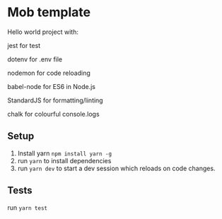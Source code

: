 # Mob template
Hello world project with:

jest for test 

dotenv for .env file

nodemon for code reloading

babel-node for ES6 in Node.js

StandardJS for formatting/linting

chalk for colourful console.logs

## Setup
1. Install yarn `npm install yarn -g`
2. run `yarn` to install dependencies
3. run `yarn dev` to start a dev session which reloads on code changes.

## Tests
run `yarn test`
